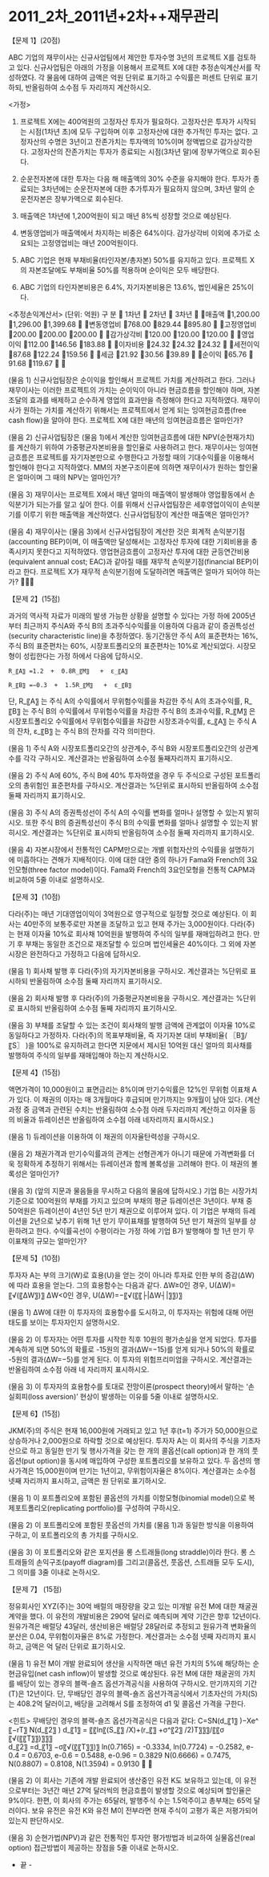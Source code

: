 # 2011_2차_2011년+2차++재무관리

【문제 1】(20점)ABC 기업의 재무이사는 신규사업팀에서 제안한 투자수명 3년의 프로젝트 X를 검토하고 있다. 신규사업팀은 아래의 가정을 이용해서 프로젝트 X에 대한 추정손익계산서를 작성하였다. 각 물음에 대하여 금액은 억원 단위로 표기하고 수익률은 퍼센트 단위로 표기하되, 반올림하여 소수점 두 자리까지 계산하시오.<가정>1. 프로젝트 X에는 400억원의 고정자산 투자가 필요하다. 고정자산은 투자가 시작되는 시점(1차년 초)에 모두 구입하며 이후 고정자산에 대한 추가적인 투자는 없다. 고정자산의 수명은 3년이고 잔존가치는 투자액의 10%이며 정액법으로 감가상각한다. 고정자산의 잔존가치는 투자가 종료되는 시점(3차년 말)에 장부가액으로 회수된다.2. 순운전자본에 대한 투자는 다음 해 매출액의 30% 수준을 유지해야 한다. 투자가 종료되는 3차년에는 순운전자본에 대한 추가투자가 필요하지 않으며, 3차년 말의 순운전자본은 장부가액으로 회수된다.3. 매출액은 1차년에 1,200억원이 되고 매년 8%씩 성장할 것으로 예상된다.4. 변동영업비가 매출액에서 차지하는 비중은 64%이다. 감가상각비 이외에 추가로 소요되는 고정영업비는 매년 200억원이다.5. ABC 기업은 현재 부채비율(타인자본/총자본) 50%를 유지하고 있다. 프로젝트 X의 자본조달에도 부채비율 50%를 적용하며 순이익은 모두 배당한다.6. ABC 기업의 타인자본비용은 6.4%, 자기자본비용은 13.6%, 법인세율은 25%이다.<추정손익계산서>(단위: 억원)구 분 1차년 2차년 3차년매출액1,200.001,296.001,399.68변동영업비768.00829.44895.80고정영업비200.00200.00200.00감가상각비120.00120.00120.00영업이익112.00146.56183.88이자비용24.3224.3224.32세전이익87.68122.24159.56세금21.9230.5639.89순이익65.76 91.68119.67(물음 1) 신규사업팀장은 순이익을 할인해서 프로젝트 가치를 계산하려고 한다. 그러나 재무이사는 이러한 프로젝트의 가치는 순이익이 아니라 현금흐름을 할인해야 하며, 자본조달의 효과를 배제하고 순수하게 영업의 효과만을 측정해야 한다고 지적하였다. 재무이사가 원하는 가치를 계산하기 위해서는 프로젝트에서 얻게 되는 잉여현금흐름(free cash flow)을 알아야 한다. 프로젝트 X에 대한 매년의 잉여현금흐름은 얼마인가? (물음 2) 신규사업팀장은 (물음 1)에서 계산한 잉여현금흐름에 대한 NPV(순현재가치)를 계산하기 위하여 가중평균자본비용을 할인율로 사용하려고 한다. 재무이사는 잉여현금흐름은 프로젝트를 자기자본만으로 수행한다고 가정할 때의 기대수익률을 이용해서 할인해야 한다고 지적하였다. MM의 자본구조이론에 의하면 재무이사가 원하는 할인율은 얼마이며 그 때의 NPV는 얼마인가? (물음 3) 재무이사는 프로젝트 X에서 매년 얼마의 매출액이 발생해야 영업활동에서 손익분기가 되는가를 알고 싶어 한다. 이를 위해서 신규사업팀장은 세후영업이익이 손익분기를 이루기 위한 매출액을 계산하였다. 신규사업팀장이 계산한 매출액은 얼마인가?(물음 4) 재무이사는 (물음 3)에서 신규사업팀장이 계산한 것은 회계적 손익분기점(accounting BEP)이며, 이 매출액만 달성해서는 고정자산 투자에 대한 기회비용을 충족시키지 못한다고 지적하였다. 영업현금흐름이 고정자산 투자에 대한 균등연간비용(equivalent annual cost; EAC)과 같아질 때를 재무적 손익분기점(financial BEP)이라고 한다. 프로젝트 X가 재무적 손익분기점에 도달하려면 매출액은 얼마가 되어야 하는가? 【문제 2】(15점)과거의 역사적 자료가 미래의 발생 가능한 상황을 설명할 수 있다는 가정 하에 2005년부터 최근까지 주식A와 주식 B의 초과주식수익률을 이용하여 다음과 같이 증권특성선(security characteristic line)을 추정하였다. 동기간동안 주식 A의 표준편차는 16%, 주식 B의 표준편차는 60%, 시장포트폴리오의 표준편차는 10%로 계산되었다. 시장모형이 성립한다는 가정 하에서 다음에 답하시오. 	R_〖A〗 =1.2  +  0.8R_〖M〗   +  ε_〖A〗 	R_〖B〗 =−0.3  +  1.5R_〖M〗   +  ε_〖B〗 단, R_〖A〗 는 주식 A의 수익률에서 무위험수익률을 차감한 주식 A의 초과수익률, R_〖B〗 는 주식 B의 수익률에서 무위험수익률을 차감한 주식 B의 초과수익률, R_〖M〗 은 시장포트폴리오 수익률에서 무위험수익률을 차감한 시장초과수익률, ε_〖A〗  는 주식 A의 잔차, ε_〖B〗  는 주식 B의 잔차를 각각 의미한다.    (물음 1) 주식 A와 시장포트폴리오간의 상관계수, 주식 B와 시장포트폴리오간의 상관계수를 각각 구하시오. 계산결과는 반올림하여 소수점 둘째자리까지 표기하시오.(물음 2) 주식 A에 60%, 주식 B에 40% 투자하였을 경우 두 주식으로 구성된 포트폴리오의 총위험인 표준편차를 구하시오. 계산결과는 %단위로 표시하되 반올림하여 소수점 둘째 자리까지 표기하시오.(물음 3) 주식 A의 증권특성선이 주식 A의 수익률 변화를 얼마나 설명할 수 있는지 밝히시오. 또한 주식 B의 증권특성선이 주식 B의 수익률 변화를 얼마나 설명할 수 있는지 밝히시오. 계산결과는 %단위로 표시하되 반올림하여 소수점 둘째 자리까지 표기하시오.(물음 4) 자본시장에서 전통적인 CAPM만으로는 개별 위험자산의 수익률을 설명하기에 미흡하다는 견해가 지배적이다. 이에 대한 대안 중의 하나가 Fama와 French의 3요인모형(three factor model)이다. Fama와 French의 3요인모형을 전통적 CAPM과 비교하여 5줄 이내로 설명하시오.【문제 3】(10점)다라(주)는 매년 기대영업이익이 3억원으로 영구적으로 일정할 것으로 예상된다. 이 회사는 40만주의 보통주로만 자본을 조달하고 있고 현재 주가는 3,000원이다. 다라(주)는 현재 이자율 10%로 회사채 10억원을 발행하여 주식의 일부를 재매입하려고 한다. 만기 후 부채는 동일한 조건으로 재조달할 수 있으며 법인세율은 40%이다. 그 외에 자본시장은 완전하다고 가정하고 다음에 답하시오.(물음 1) 회사채 발행 후 다라(주)의 자기자본비용을 구하시오. 계산결과는 %단위로 표시하되 반올림하여 소수점 둘째 자리까지 표기하시오.(물음 2) 회사채 발행 후 다라(주)의 가중평균자본비용을 구하시오. 계산결과는 %단위로 표시하되 반올림하여 소수점 둘째 자리까지 표기하시오.(물음 3) 부채를 조달할 수 있는 조건이 회사채의 발행 금액에 관계없이 이자율 10%로 동일하다고 가정하자. 다라(주)의 목표부채비율, 즉 자기자본 대비 부채비율(  〖B〗/〖S〗  )을 100%로 유지하려고 한다면 지문에서 제시된 10억원 대신 얼마의 회사채를 발행하여 주식의 일부를 재매입해야 하는지 계산하시오. 【문제 4】(15점)액면가격이 10,000원이고 표면금리는 8%이며 만기수익률은 12%인 무위험 이표채 A가 있다. 이 채권의 이자는 매 3개월마다 후급되며 만기까지는 9개월이 남아 있다. (계산과정 중 금액과 관련된 수치는 반올림하여 소수점 아래 두자리까지 계산하고 이자율 등의 비율과 듀레이션은 반올림하여 소수점 아래 네자리까지 표시하시오.)(물음 1) 듀레이션을 이용하여 이 채권의 이자율탄력성을 구하시오.(물음 2) 채권가격과 만기수익률과의 관계는 선형관계가 아니기 때문에 가격변화를 더욱 정확하게 추정하기 위해서는 듀레이션과 함께 볼록성을 고려해야 한다. 이 채권의 볼록성은 얼마인가?(물음 3) (앞의 지문과 물음들을 무시하고 다음의 물음에 답하시오.) 기업 B는 시장가치 기준으로 100억원의 부채를 가지고 있으며 부채의 평균 듀레이션은 3년이다. 부채 중 50억원은 듀레이션이 4년인 5년 만기 채권으로 이루어져 있다. 이 기업은 부채의 듀레이션을 2년으로 낮추기 위해 1년 만기 무이표채를 발행하여 5년 만기 채권의 일부를 상환하려고 한다. 수익률곡선이 수평이라는 가정 하에 기업 B가 발행해야 할 1년 만기 무이표채의 규모는 얼마인가?【문제 5】(10점)투자자 A는 부의 크기(W)로 효용(U)을 얻는 것이 아니라 투자로 인한 부의 증감(ΔW)에 따라 효용을 얻는다. 그의 효용함수는 다음과 같다.ΔW≥0인 경우, U(ΔW)=〖√(〖ΔW〗)〗ΔW<0인 경우, U(ΔW)=−〖√(〖〖├|ΔW┤|〗〗)〗(물음 1) ΔW에 대한 이 투자자의 효용함수를 도시하고, 이 투자자는 위험에 대해 어떤 태도를 보이는 투자자인지 설명하시오.(물음 2) 이 투자자는 어떤 투자를 시작한 직후 10원의 평가손실을 얻게 되었다. 투자를 계속하게 되면 50%의 확률로 -15원의 결과(ΔW=−15)를 얻게 되거나 50%의 확률로 -5원의 결과(ΔW=−5)를 얻게 된다. 이 투자의 위험프리미엄을 구하시오. 계산결과는 반올림하여 소수점 아래 네 자리까지 표시하시오.(물음 3) 이 투자자의 효용함수를 토대로 전망이론(prospect theory)에서 말하는 ‘손실회피(loss aversion)’ 현상이 발생하는 이유를 5줄 이내로 설명하시오.【문제 6】(15점)JKM(주)의 주식은 현재 16,000원에 거래되고 있고 1년 후(t=1) 주가가 50,000원으로 상승하거나 2,000원으로 하락할 것으로 예상된다. 투자자 A는 이 회사의 주식을 기초자산으로 하고 동일한 만기 및 행사가격을 갖는 한 개의 콜옵션(call option)과 한 개의 풋옵션(put option)을 동시에 매입하여 구성한 포트폴리오를 보유하고 있다. 두 옵션의 행사가격은 15,000원이며 만기는 1년이고, 무위험이자율은 8%이다. 계산결과는 소수점 넷째 자리까지 표시하고, 금액은 원 단위로 표기하시오. (물음 1) 이 포트폴리오에 포함된 콜옵션의 가치를 이항모형(binomial model)으로 복제포트폴리오(replicating portfolio)를 구성하여 구하시오.(물음 2) 이 포트폴리오에 포함된 풋옵션의 가치를 (물음 1)과 동일한 방식을 이용하여 구하고, 이 포트폴리오의 총 가치를 구하시오.(물음 3) 이 포트폴리오와 같은 포지션을 롱 스트래들(long straddle)이라 한다. 롱 스트래들의 손익구조(payoff diagram)를 그리고(콜옵션, 풋옵션, 스트래들 모두 도시), 그 의미를 3줄 이내로 논하시오.【문제 7】 (15점)정유회사인 XYZ(주)는 30억 배럴의 매장량을 갖고 있는 미개발 유전 M에 대한 채굴권 계약을 했다. 이 유전의 개발비용은 290억 달러로 예측되며 계약 기간은 향후 12년이다. 원유가격은 배럴당 43달러, 생산비용은 배럴당 28달러로 추정되고 원유가격 변화율의 분산은 0.04, 무위험이자율은 8%로 가정한다. 계산결과는 소수점 넷째 자리까지 표시하고, 금액은 억 달러 단위로 표기하시오.  (물음 1) 유전 M이 개발 완료되어 생산을 시작하면 매년 유전 가치의 5%에 해당하는 순현금유입(net cash inflow)이 발생할 것으로 예상된다. 유전 M에 대한 채굴권의 가치를 배당이 있는 경우의 블랙-숄즈 옵션가격공식을 사용하여 구하시오. 만기까지의 기간(T)은 12년이다. 단, 무배당인 경우의 블랙-숄즈 옵션가격공식에서 기초자산의 가치(S)는 408.2억 달러이고, 배당을 고려해서 S를 조정하여 d1 및 콜옵션 가격을 구한다. <힌트>무배당인 경우의 블랙-숄즈 옵션가격공식은 다음과 같다:C=SN(d_〖1〗 )−Xe^〖−rT〗 N(d_〖2〗 ) d_〖1〗 =  〖〖ln〖(S_〖〗 \/X)+(r_〖〗 +σ^〖2〗 \/2)T〗〗〗/〖〖σ〖√(〖〖T〗〗)〗〗〗   d_〖2〗 =d_〖1〗 −σ〖√(〖〖T〗〗)〗  ln(0.7165) = -0.3334, ln(0.7724) = -0.2582,   e-0.4 = 0.6703, e-0.6 = 0.5488, e-0.96 = 0.3829  N(0.6666) = 0.7475, N(0.8807) = 0.8108,  N(1.3594) = 0.9130  (물음 2) 이 회사는 기존에 개발 완료되어 생산중인 유전 K도 보유하고 있는데, 이 유전으로부터는 3년간 매년 27억 달러씩의 현금흐름이 발생할 것으로 예상되며 할인율은 9%이다. 한편, 이 회사의 주가는 65달러, 발행주식 수는 1.5억주이고 총부채는 65억 달러이다. 보유 유전은 유전 K와 유전 M이 전부라면 현재 주식이 고평가 혹은 저평가되어 있는지 판단하시오.(물음 3) 순현가법(NPV)과 같은 전통적인 투자안 평가방법과 비교하여 실물옵션(real option) 접근방법이 제공하는 장점을 5줄 이내로 논하시오.    - 끝 -
